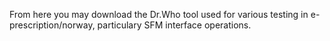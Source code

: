 From here you may download the Dr.Who tool used for various testing in e-prescription/norway, particulary SFM interface operations.
